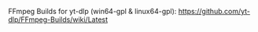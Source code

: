 FFmpeg Builds for yt-dlp (win64-gpl & linux64-gpl):
https://github.com/yt-dlp/FFmpeg-Builds/wiki/Latest